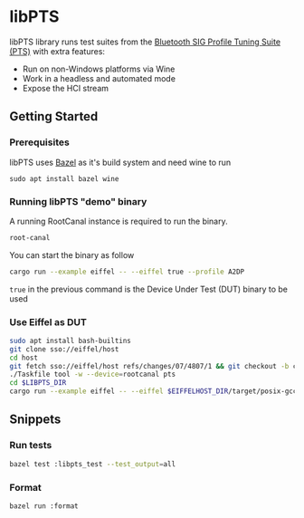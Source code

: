 # libPTS

libPTS library runs test suites from the [Bluetooth SIG Profile Tuning Suite (PTS)](https://www.bluetooth.com/develop-with-bluetooth/qualification-listing/qualification-test-tools/profile-tuning-suite/) with extra features:
- Run on non-Windows platforms via Wine
- Work in a headless and automated mode
- Expose the HCI stream

## Getting Started

### Prerequisites

libPTS uses [Bazel](https://bazel.build/) as it's build system and need wine to run
```
sudo apt install bazel wine
```

### Running libPTS "demo" binary

A running RootCanal instance is required to run the binary.

```bash
root-canal
```

You can start the binary as follow

```bash
cargo run --example eiffel -- --eiffel true --profile A2DP
```

`true` in the previous command is the Device Under Test (DUT) binary to be used

### Use Eiffel as DUT

```bash
sudo apt install bash-builtins
git clone sso://eiffel/host
cd host
git fetch sso://eiffel/host refs/changes/07/4807/1 && git checkout -b change-4807 FETCH_HEAD
./Taskfile tool -w --device=rootcanal pts
cd $LIBPTS_DIR
cargo run --example eiffel -- --eiffel $EIFFELHOST_DIR/target/posix-gcc-debug/pts --profile A2DP
```

## Snippets

### Run tests

```bash
bazel test :libpts_test --test_output=all
```

### Format

```bash
bazel run :format
```
